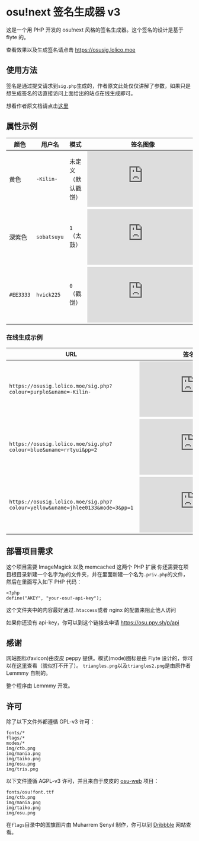 # osu!next 签名生成器 v3
这是一个用 PHP 开发的 osu!next 风格的签名生成器。这个签名的设计是基于 flyte 的。

查看效果以及生成签名请点击 https://osusig.lolico.moe

## 使用方法
签名是通过提交请求到`sig.php`生成的，作者原文此处仅仅讲解了参数，如果只是想生成签名的话直接访问上面给出的站点在线生成即可。

想看作者原文档请点击[这里](https://github.com/Lemmmy/osusig)

## 属性示例

| 颜色 | 用户名  | 模式      | 签名图像 |
| -------- | -------- | ----------- |:-----:|
| 黄色  | `-Kilin-` | 未定义（默认戳饼） | ![](https://osusig.lolico.moe/sig.php?colour=yellow&uname=-Kilin-) |
| 深紫色   | `sobatsuyu`  | `1`（太鼓） | ![](https://osusig.lolico.moe/sig.php?colour=pink&uname=sobatsuyu&mode=1) |
| `#EE3333`| `hvick225`  | `0`（戳饼） | ![](https://osusig.lolico.moe/sig.php?colour=hexFFAA00&uname=hvick225&mode=0) |


### 在线生成示例

| URL | 签名图像 |
| -------- | :--------: |
| `https://osusig.lolico.moe/sig.php?colour=purple&uname=-Kilin-` | ![](https://osusig.lolico.moe/sig.php?colour=purple&uname=-Kilin-) |
| `https://osusig.lolico.moe/sig.php?colour=blue&uname=rrtyui&pp=2` | ![](https://osusig.lolico.moe/sig.php?colour=blue&uname=rrtyui&pp=2)|
| `https://osusig.lolico.moe/sig.php?colour=yellow&uname=jhlee0133&mode=3&pp=1` |![](https://osusig.lolico.moe/sig.php?colour=yellow&uname=jhlee0133&mode=3&pp=1) |



## 部署项目需求
这个项目需要 ImageMagick 以及 memcached 这两个 PHP 扩展
你还需要在项目根目录新建一个名字为`p`的文件夹，并在里面新建一个名为`.priv.php`的文件，然后在里面写入如下 PHP 代码：

    <?php
    define("AKEY", "your-osu!-api-key");

这个文件夹中的内容最好通过`.htaccess`或者 nginx 的配置来阻止他人访问

如果你还没有 api-key，你可以到这个链接去申请 https://osu.ppy.sh/p/api


## 感谢
网站图标(favicon)由皮皮 peppy 提供。模式(mode)图标是由 Flyte 设计的，你可以在[这里](https://www.pixelapse.com/flyte/projects/osu!designs/files/)查看（貌似打不开了）。 `triangles.png`以及`triangles2.png`是由原作者 Lemmmy 自制的。

整个程序由 Lemmmy 开发。

## 许可
除了以下文件外都遵循 GPL-v3 许可：

```
fonts/*
flags/*
modes/*
img/ctb.png
img/mania.png
img/taiko.png
img/osu.png
img/tris.png
```

以下文件遵循 AGPL-v3 许可，并且来自于皮皮的 [osu-web](https://github.com/ppy/osu-web) 项目：
```
fonts/osu!font.ttf
img/ctb.png
img/mania.png
img/taiko.png
img/osu.png
```

在`flags`目录中的国旗图片由 Muharrem Şenyıl 制作，你可以到 [Dribbble](https://dribbble.com/shots/1211759-Free-195-Flat-Flags) 网站查看。
